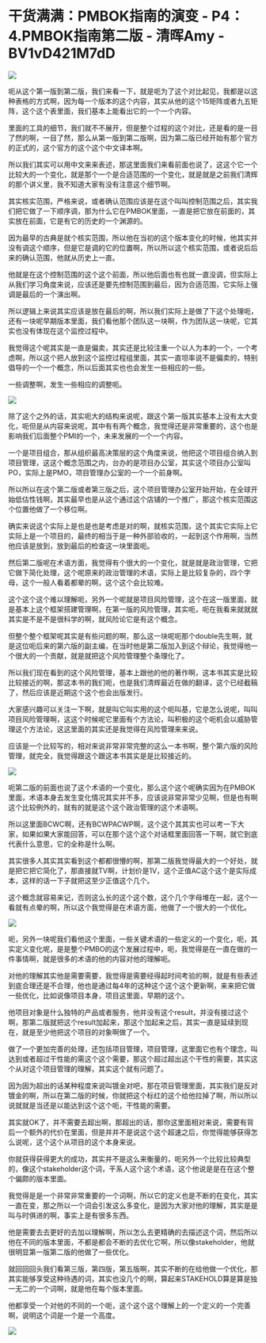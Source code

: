# 干货满满：PMBOK指南的演变 - P4：4.PMBOK指南第二版 - 清晖Amy - BV1vD421M7dD

![](img/7939d102d34a76500b996191c689ca68_0.png)

呃从这个第一版到第二版，我们来看一下，就是呃为了这个对比起见，我都是以这种表格的方式啊，因为每一个版本的这个内容，其实从他的这个15矩阵或者九五矩阵，这个这个表里面，我们基本上能看出它的一个一个内容。

里面的工具的细节，我们就不不展开，但是整个过程的这个对比，还是看的是一目了然的啊，一目了然，那么从第一版到第二版啊，因为第二版已经开始有那个官方的正式的，这个官方的这个这个中文译本啊。

所以我们其实可以用中文来来表述，那这里面我们来看前面也说了，这这个它一个比较大的一个变化，就是那个一个是合适范围的一个变化，就是就是之前我们清辉的那个讲义里，我不知道大家有没有注意这个细节啊。

其实核实范围，严格来说，或者确认范围应该是在这个叫叫控制范围之后，其实我们把它做了一下顺序调，那为什么它在PMBOK里面，一直是把它放在前面的，其实放在前面，它是有它的历史的一个渊源的。

因为最早的古典是就个核实范围，所以他在当初的这个版本变化的时候，他其实并没有调这个顺序，但是它是调的它的位置啊，所以所以这个核实范围，或者说后后来的确认范围，他就从历史上一直。

他就是在这个控制范围的这个这个前面，所以他后面也有也就一直没调，但实际上从我们学习角度来说，应该还是要先控制范围到最后，因为合适范围，它实际上强调是最后的一个演出啊。

所以逻辑上来说其实应该是放在最后的啊，所以我们实际上是做了下这个处理呃，还有一块呢早期版本里面，我们看他那个团队这一块啊，作为团队这一块呢，它其实也没有体现在这个监控过程中。

我觉得这个呢其实是一直是偏卖，其实还是比较注重一个以人为本的一个，一个考虑啊，所以这个把人放到这个监控过程组里面，其实一直坦率说不是偏卖的，特别倡导的一个一个概念，所以后面其实也也会发生一些相应的一些。

一些调整啊，发生一些相应的调整呃。

![](img/7939d102d34a76500b996191c689ca68_2.png)

除了这个之外的话，其实呃大的结构来说呢，跟这个第一版其实基本上没有太大变化，呃但是从内容来说呢，其中有有两个概念，我觉得还是非常重要的，这个也是影响我们后面整个PMI的一个，未来发展的一个一个内容。

一个是项目组合，那从组织最高决策层的这个角度来说，他把这个项目组合纳入到项目管理，这这个概念范围之内，台办的是项目办公室，其实这个项目办公室叫PO，实际上是PMO，项目管理办公室的一个一个前身啊。

所以所以在这个第二版或者第三版之后，这个项目管理办公室开始开始，在全球开始低估性钱啊，其实最早也是从这个通过这个店铺的一个推广，那这个核实范围这个位置他做了一个移位啊。

确实来说这个实际上是也是也是考虑是对的啊，就核实范围，这个其实它实际上它实际上是一个项目的，最终的相当于是一种外部验收的，一起到这个作用啊，当然他应该是放到，放到最后的检查这一块里面呃。

然后第二版呢在术语方面，我觉得有个很大的一个变化，就是就是政治管理，它把它做下简化处理，这个呢原来的政治管理的术语，实际上是比较复杂的，四个字母，这个一般人看着都晕的啊，这个这个会比较难。

这个这个这个难以理解呃，另外一个呢就是项目风险管理，这个在这一版里面，就是基本上这个框架搭建管理啊，在第一版的风险管理，其实呃，呃在我看来就就就其实是不是不是很科学的啊，就风险论它是有这个概念。

但整个整个框架呢其实是有些问题的啊，那么这一块呢呃那个double先生啊，就是这位呃后来的第六版的副主编，在当时他是第二版加入到这个辩论，我觉得他一个很大的一个贡献，就是就把这个风险管理整个条理化了。

所以我们现在看到的这个风险管理，基本上跟他的他的著作啊，这本书其实是比较比较接近的啊，那这本书的我们呃，也是我们清辉最近在做的翻译，这个已经截稿了，然后应该是近期这个这个也会出版发行。

大家感兴趣可以关注一下啊，就是叫它叫实用的这个呃叫基，它是怎么说呢，叫叫项目风险管理啊，这这个时候呢它里面有个方法论，叫积极的这个呃机会以威胁管理这个方法论，这这里面的其实还是我觉得在风险管理来来说。

应该是一个比较写的，相对来说非常非常完整的这么一本书啊，整个第六版的风险管理，就完全，我觉得跟这个跟这本书其实是是比较接近的。



![](img/7939d102d34a76500b996191c689ca68_4.png)

呃第二版的前面也说了这个术语的一个变化，那么这个这个呢确实因为在PMBOK里面，术语本身去发生变化情况其实并不多，应该说非常非常少见啊，但是也有啊这个比较例外的，就有的就是这个这个政治管理的这个术语啊。

所以这里面BCWC啊，还有BCWPACWP啊，这个这个其其实也可以考一下大家，如果如果大家能回答，可以在那个这个这个对话框里面回答一下啊，就它到底代表什么意思，它的全称是什么啊。

其实很多人其实其实看到这个都都很懵的啊，那第二版我觉得最大的一个好处，就是把它把它简化了，那直接就TV啊，计划价是1V，这个正值AC这个这个是实际成本，这样的话一下子就把这至少正值这个几个。

这个概念就容易来记，否则这么长的这个这个数，这个几个字母堆在一起，这个一看就有点晕的啊，所以这个我觉得是在术语方面，他做了一个很大的一个优化。



![](img/7939d102d34a76500b996191c689ca68_6.png)

呃，另外一块呢我们看他这个里面，一些关键术语的一些定义的一个变化，呃，其实定义变化呢，是是整个PMBO的这个发展过程中，呃，我觉得是在一直在做的一件事情啊，就是很多的术语的他的内容对他的理解呃。

对他的理解其实他是需要需要，我觉得是需要经得起时间考验的啊，就是有些表述到底合理还是不合理，他也是通过每4年的这种这个这个这个更新啊，来来把它做一些优化，比如说像项目本身，项目这里面，早期的这个。

他项目对象是什么独特的产品或者服务，他并没有这个result，并没有接过这个啊，那第二版就把这个result加起来，那这个加起来之后，其实一直是延续到现在，就是至少他把这个项目的对象啊做了一个。

做了一个更加完善的处理，还包括项目管理，项目管理，这里面它也有个理念，叫达到或者超过干性能的需这个这个需要，那这个超过超出这个干性的需要，其实这个从对这个项目管理的理解，其实这个就有问题了。

因为因为超出的话某种程度来说叫镀金对吧，那在项目管理里面，其实我们是反对镀金的啊，所以在第二版的时候，你就把这个标红的这个给他拉掉了啊，所以所以说就就是当还是以能达到这个这个呃，干性能的需要。

其实就OK了，并不需要去超出啊，那超出的话，那你这里面相对来说，需要有背后一个额外的代价在里面，但是并并不是说这个这个超速之后，你觉得能够获得怎么说呢，这个这个从项目的这个本身来说。

你就获得获得更大的成功，其实并不是这么来衡量的，呃另外一个比较比较典型的，像这个stakeholder这个词，干系人这个这个术语，这个他说是是在在这个整个偏颇的版本里面。

我觉得是是一个非常非常重要的一个词啊，所以它的定义也是不断的在变化，其实一直在变，那之所以一个词会引发这么多变化，是因为大家对他的理解，其实是是叫与时俱进的啊，事实上是有很多东西。

他是需要去去更好的去加以理解啊，所以怎么去更精确的去描述这个词，然后所以他在不同的版本里面，不都是都会不断的去优化它啊，所以像stakeholder，他就很明显第一版第二版的他做了一些优化。

就回回回头我们看第三版，第四版，第五版啊，其实不断的在给他做一个优化，那其实能够享受这种待遇的词，其实也没几个的啊，算起来STAKEHOLD算是算是独一无二的一个词啊，就是他在每个版本里面。

他都享受一个对他的不同的一个呃，这个这个这个理解上的一个定义的一个完善啊，说明这个词是一个是一个高度。



![](img/7939d102d34a76500b996191c689ca68_8.png)